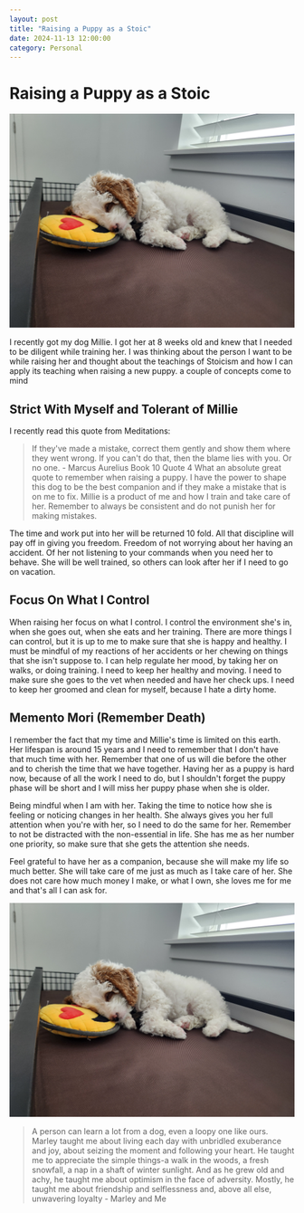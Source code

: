 ```yaml
---
layout: post
title: "Raising a Puppy as a Stoic"
date: 2024-11-13 12:00:00
category: Personal
---
```


# Raising a Puppy as a Stoic

<img class="responsive-img" src='/assets/images/2024-11-13-raising-a-puppy-as-a-stoic/dog1.jpg'  alt='My dog Mille'/>

I recently got my dog Millie. I got her at 8 weeks old and knew that I needed to be diligent while training her. I was thinking about the person I want to be while raising her and thought about the teachings of Stoicism and how I can apply its teaching when raising a new puppy. a couple of concepts come to mind

## Strict With Myself and Tolerant of Millie

I recently read this quote from Meditations:

> If they've made a mistake, correct them gently and show them where they went wrong. If you can't do that, then the blame lies with you. Or no one. - Marcus Aurelius Book 10 Quote 4
> What an absolute great quote to remember when raising a puppy. I have the power to shape this dog to be the best companion and if they make a mistake that is on me to fix. Millie is a product of me and how I train and take care of her. Remember to always be consistent and do not punish her for making mistakes.

The time and work put into her will be returned 10 fold. All that discipline will pay off in giving you freedom. Freedom of not worrying about her having an accident. Of her not listening to your commands when you need her to behave. She will be well trained, so others can look after her if I need to go on vacation.

## Focus On What I Control

When raising her focus on what I control. I control the environment she's in, when she goes out, when she eats and her training. There are more things I can control, but it is up to me to make sure that she is happy and healthy. I must be mindful of my reactions of her accidents or her chewing on things that she isn't suppose to. I can help regulate her mood, by taking her on walks, or doing training. I need to keep her healthy and moving. I need to make sure she goes to the vet when needed and have her check ups. I need to keep her groomed and clean for myself, because I hate a dirty home.

## Memento Mori (Remember Death)

I remember the fact that my time and Millie's time is limited on this earth. Her lifespan is around 15 years and I need to remember that I don't have that much time with her. Remember that one of us will die before the other and to cherish the time that we have together. Having her as a puppy is hard now, because of all the work I need to do, but I shouldn't forget the puppy phase will be short and I will miss her puppy phase when she is older.

Being mindful when I am with her. Taking the time to notice how she is feeling or noticing changes in her health. She always gives you her full attention when you're with her, so I need to do the same for her. Remember to not be distracted with the non-essential in life. She has me as her number one priority, so make sure that she gets the attention she needs.

Feel grateful to have her as a companion, because she will make my life so much better. She will take care of me just as much as I take care of her. She does not care how much money I make, or what I own, she loves me for me and that's all I can ask for.

<img class="responsive-img" src='/assets/images/2024-11-13-raising-a-puppy-as-a-stoic/dog1.jpg'  alt='My dog Mille'/>

> A person can learn a lot from a dog, even a loopy one like ours. Marley taught me about living each day with unbridled exuberance and joy, about seizing the moment and following your heart. He taught me to appreciate the simple things-a walk in the woods, a fresh snowfall, a nap in a shaft of winter sunlight. And as he grew old and achy, he taught me about optimism in the face of adversity. Mostly, he taught me about friendship and selflessness and, above all else, unwavering loyalty - Marley and Me

